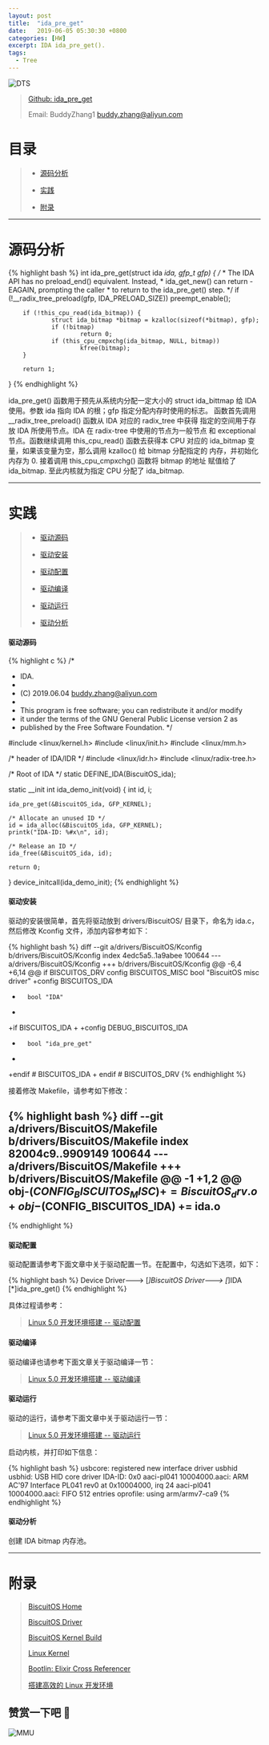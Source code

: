 ```yaml
---
layout: post
title:  "ida_pre_get"
date:   2019-06-05 05:30:30 +0800
categories: [HW]
excerpt: IDA ida_pre_get().
tags:
  - Tree
---
```


![DTS](https://raw.githubusercontent.com/EmulateSpace/PictureSet/master/BiscuitOS/kernel/IND00000T.jpg)

> [Github: ida_pre_get](https://github.com/BiscuitOS/HardStack/tree/master/Algorithem/IDA/API/ida_pre_get)
>
> Email: BuddyZhang1 <buddy.zhang@aliyun.com>

# 目录

> - [源码分析](#源码分析)
>
> - [实践](#实践)
>
> - [附录](#附录)

-----------------------------------

# <span id="源码分析">源码分析</span>

{% highlight bash %}
int ida_pre_get(struct ida *ida, gfp_t gfp)
{
        /*
         * The IDA API has no preload_end() equivalent.  Instead,
         * ida_get_new() can return -EAGAIN, prompting the caller
         * to return to the ida_pre_get() step.
         */
        if (!__radix_tree_preload(gfp, IDA_PRELOAD_SIZE))
                preempt_enable();

        if (!this_cpu_read(ida_bitmap)) {
                struct ida_bitmap *bitmap = kzalloc(sizeof(*bitmap), gfp);
                if (!bitmap)
                        return 0;
                if (this_cpu_cmpxchg(ida_bitmap, NULL, bitmap))
                        kfree(bitmap);
        }

        return 1;
}
{% endhighlight %}

ida_pre_get() 函数用于预先从系统内分配一定大小的 struct ida_bittmap 给
IDA 使用。参数 ida 指向 IDA 的根；gfp 指定分配内存时使用的标志。
函数首先调用 __radix_tree_preload() 函数从 IDA 对应的 radix_tree 中获得
指定的空间用于存放 IDA 所使用节点。IDA 在 radix-tree 中使用的节点为一般节点
和 exceptional 节点。函数继续调用 this_cpu_read() 函数去获得本 CPU 对应的
ida_bitmap 变量，如果该变量为空，那么调用 kzalloc() 给 bitmap 分配指定的
内存，并初始化内存为 0. 接着调用 this_cpu_cmpxchg() 函数将 bitmap 的地址
赋值给了 ida_bitmap. 至此内核就为指定 CPU 分配了 ida_bitmap.

--------------------------------------------------

# <span id="实践">实践</span>

> - [驱动源码](#驱动源码)
>
> - [驱动安装](#驱动安装)
>
> - [驱动配置](#驱动配置)
>
> - [驱动编译](#驱动编译)
>
> - [驱动运行](#驱动运行)
>
> - [驱动分析](#驱动分析)

#### <span id="驱动源码">驱动源码</span>

{% highlight c %}
/*
 * IDA.
 *
 * (C) 2019.06.04 <buddy.zhang@aliyun.com>
 *
 * This program is free software; you can redistribute it and/or modify
 * it under the terms of the GNU General Public License version 2 as
 * published by the Free Software Foundation.
 */

#include <linux/kernel.h>
#include <linux/init.h>
#include <linux/mm.h>

/* header of IDA/IDR */
#include <linux/idr.h>
#include <linux/radix-tree.h>

/* Root of IDA */
static DEFINE_IDA(BiscuitOS_ida);

static __init int ida_demo_init(void)
{
	int id, i;

	ida_pre_get(&BiscuitOS_ida, GFP_KERNEL);

	/* Allocate an unused ID */
	id = ida_alloc(&BiscuitOS_ida, GFP_KERNEL);
	printk("IDA-ID: %#x\n", id);

	/* Release an ID */
	ida_free(&BiscuitOS_ida, id);

	return 0;
}
device_initcall(ida_demo_init);
{% endhighlight %}

#### <span id="驱动安装">驱动安装</span>

驱动的安装很简单，首先将驱动放到 drivers/BiscuitOS/ 目录下，命名为 ida.c，
然后修改 Kconfig 文件，添加内容参考如下：

{% highlight bash %}
diff --git a/drivers/BiscuitOS/Kconfig b/drivers/BiscuitOS/Kconfig
index 4edc5a5..1a9abee 100644
--- a/drivers/BiscuitOS/Kconfig
+++ b/drivers/BiscuitOS/Kconfig
@@ -6,4 +6,14 @@ if BISCUITOS_DRV
config BISCUITOS_MISC
        bool "BiscuitOS misc driver"
+config BISCUITOS_IDA
+       bool "IDA"
+
+if BISCUITOS_IDA
+
+config DEBUG_BISCUITOS_IDA
+       bool "ida_pre_get"
+
+endif # BISCUITOS_IDA
+
endif # BISCUITOS_DRV
{% endhighlight %}

接着修改 Makefile，请参考如下修改：

{% highlight bash %}
diff --git a/drivers/BiscuitOS/Makefile b/drivers/BiscuitOS/Makefile
index 82004c9..9909149 100644
--- a/drivers/BiscuitOS/Makefile
+++ b/drivers/BiscuitOS/Makefile
@@ -1 +1,2 @@
obj-$(CONFIG_BISCUITOS_MISC)     += BiscuitOS_drv.o
+obj-$(CONFIG_BISCUITOS_IDA)     += ida.o
--
{% endhighlight %}

#### <span id="驱动配置">驱动配置</span>

驱动配置请参考下面文章中关于驱动配置一节。在配置中，勾选如下选项，如下：

{% highlight bash %}
Device Driver--->
    [*]BiscuitOS Driver--->
        [*]IDA
            [*]ida_pre_get()
{% endhighlight %}

具体过程请参考：

> [Linux 5.0 开发环境搭建 -- 驱动配置](https://biscuitos.github.io/blog/Linux-5.0-arm32-Usermanual/#%E9%A9%B1%E5%8A%A8%E9%85%8D%E7%BD%AE)

#### <span id="驱动编译">驱动编译</span>

驱动编译也请参考下面文章关于驱动编译一节：

> [Linux 5.0 开发环境搭建 -- 驱动编译](https://biscuitos.github.io/blog/Linux-5.0-arm32-Usermanual/#%E7%BC%96%E8%AF%91%E9%A9%B1%E5%8A%A8)

#### <span id="驱动运行">驱动运行</span>

驱动的运行，请参考下面文章中关于驱动运行一节：

> [Linux 5.0 开发环境搭建 -- 驱动运行](https://biscuitos.github.io/blog/Linux-5.0-arm32-Usermanual/#%E9%A9%B1%E5%8A%A8%E8%BF%90%E8%A1%8C)

启动内核，并打印如下信息：

{% highlight bash %}
usbcore: registered new interface driver usbhid
usbhid: USB HID core driver
IDA-ID: 0x0
aaci-pl041 10004000.aaci: ARM AC'97 Interface PL041 rev0 at 0x10004000, irq 24
aaci-pl041 10004000.aaci: FIFO 512 entries
oprofile: using arm/armv7-ca9
{% endhighlight %}

#### <span id="驱动分析">驱动分析</span>

创建 IDA bitmap 内存池。

-----------------------------------------------

# <span id="附录">附录</span>

> [BiscuitOS Home](https://biscuitos.github.io/)
>
> [BiscuitOS Driver](https://biscuitos.github.io/blog/BiscuitOS_Catalogue/)
>
> [BiscuitOS Kernel Build](https://biscuitos.github.io/blog/Kernel_Build/)
>
> [Linux Kernel](https://www.kernel.org/)
>
> [Bootlin: Elixir Cross Referencer](https://elixir.bootlin.com/linux/latest/source)
>
> [搭建高效的 Linux 开发环境](https://biscuitos.github.io/blog/Linux-debug-tools/)

## 赞赏一下吧 🙂

![MMU](https://raw.githubusercontent.com/EmulateSpace/PictureSet/master/BiscuitOS/kernel/HAB000036.jpg)
